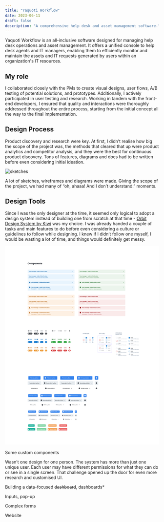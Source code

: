 ```yaml
---
title: "Yaquoti Workflow"
date: 2023-06-11
draft: false
description: "A comprehensive help desk and asset management software."
---
```


Yaquoti Workflow is an all-inclusive software designed for managing help desk operations and asset management. It offers a unified console to help desk agents and IT managers, enabling them to efficiently monitor and maintain the assets and IT requests generated by users within an organization's IT resources.

## My role 
I collaborated closely with the PMs to create visual designs, user flows, A/B testing of potential solutions, and prototypes. Additionally, I actively participated in user testing and research. Working in tandem with the front-end developers, I ensured that quality and interactions were thoroughly addressed throughout the entire process, starting from the initial concept all the way to the final implementation.

## Design Process
Product discovery and research were key. At first, I didn’t realise how big the scope of the project was, the methods that cleared that up were product analytics and competitor analysis, and they were the best for continuous product discovery. Tons of features, diagrams and docs had to be written before even considering initial ideation. 

<div class="relative top-0 left-1/2 -translate-x-1/2 flex items-center justify-center">
    <img src="sketches.png" alt="sketches" class="max-w-[1300px] w-[90vw]"/>
</div>

A lot of sketches, wireframes and diagrams were made. Giving the scope of the project, we had many of “oh, ahaaa! And I don’t understand.” moments.

## Design Tools
Since I was the only designer at the time, it seemed only logical to adopt a design system instead of building one from scratch at that time - [Orbit Design System by Kiwi](https://www.figma.com/community/file/832549862383280158/%5BOrbit-Design-System%5D-Desktop-Web-Components) was my choice. I was already handed a couple of tasks and main features to do before even considering a culture or guidelines to follow while designing. I knew if I didn’t follow one myself, I would be wasting a lot of time, and things would definitely get messy. 


<div class="relative top-0 left-1/2 -translate-x-1/2 flex items-center justify-center">
    <img src="kiwi_design_system.png" alt="a photo of some of Kiwi components" class="max-w-[1300px] w-[90vw]"/>
</div>

Some custom components 




Wasn’t one design for one person.
The system has more than just one unique user. Each user may have different permissions for what they can do or see in a single screen. That challenge opened up the door for even more research and customised UI. 





Building a data-focused ~~dashboard~~, dashboards*


Inputs, pop-up

Complex forms 


Website 
